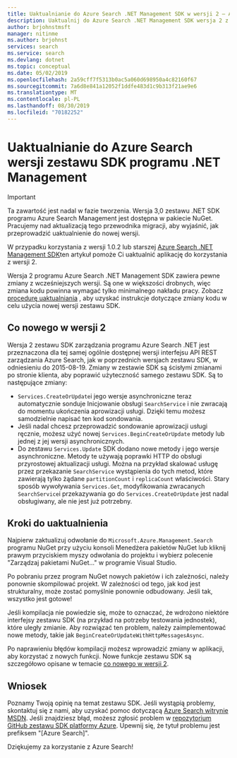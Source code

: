 ```yaml
---
title: Uaktualnianie do Azure Search .NET Management SDK w wersji 2 — Azure Search
description: Uaktualnij do Azure Search .NET Management SDK wersja 2 z poprzednich wersji. Dowiedz się, co nowego i jakie zmiany w kodzie są wymagane.
author: brjohnstmsft
manager: nitinme
ms.author: brjohnst
services: search
ms.service: search
ms.devlang: dotnet
ms.topic: conceptual
ms.date: 05/02/2019
ms.openlocfilehash: 2a59cff7f5313b0ac5a060d698950a4c82160f67
ms.sourcegitcommit: 7a6d8e841a12052f1ddfe483d1c9b313f21ae9e6
ms.translationtype: MT
ms.contentlocale: pl-PL
ms.lasthandoff: 08/30/2019
ms.locfileid: "70182252"
---
```

# <a name="upgrading-to-the-azure-search-net-management-sdk-version"></a>Uaktualnianie do Azure Search wersji zestawu SDK programu .NET Management 

> [!Important]
> Ta zawartość jest nadal w fazie tworzenia. Wersja 3,0 zestawu .NET SDK programu Azure Search Management jest dostępna w pakiecie NuGet. Pracujemy nad aktualizacją tego przewodnika migracji, aby wyjaśnić, jak przeprowadzić uaktualnienie do nowej wersji. 
>

W przypadku korzystania z wersji 1.0.2 lub starszej [Azure Search .NET Management SDK](https://aka.ms/search-mgmt-sdk)ten artykuł pomoże Ci uaktualnić aplikację do korzystania z wersji 2.

Wersja 2 programu Azure Search .NET Management SDK zawiera pewne zmiany z wcześniejszych wersji. Są one w większości drobnych, więc zmiana kodu powinna wymagać tylko minimalnego nakładu pracy. Zobacz [procedurę uaktualniania](#UpgradeSteps) , aby uzyskać instrukcje dotyczące zmiany kodu w celu użycia nowej wersji zestawu SDK.

<a name="WhatsNew"></a>

## <a name="whats-new-in-version-2"></a>Co nowego w wersji 2
Wersja 2 zestawu SDK zarządzania programu Azure Search .NET jest przeznaczona dla tej samej ogólnie dostępnej wersji interfejsu API REST zarządzania Azure Search, jak w poprzednich wersjach zestawu SDK, w odniesieniu do 2015-08-19. Zmiany w zestawie SDK są ścisłymi zmianami po stronie klienta, aby poprawić użyteczność samego zestawu SDK. Są to następujące zmiany:

* `Services.CreateOrUpdate`i jego wersje asynchroniczne teraz automatycznie sonduje Inicjowanie obsługi `SearchService` i nie zwracają do momentu ukończenia aprowizacji usługi. Dzięki temu możesz samodzielnie napisać ten kod sondowania.
* Jeśli nadal chcesz przeprowadzić sondowanie aprowizacji usługi ręcznie, możesz użyć nowej `Services.BeginCreateOrUpdate` metody lub jednej z jej wersji asynchronicznych.
* Do zestawu `Services.Update` SDK dodano nowe metody i jego wersje asynchroniczne. Metody te używają poprawki HTTP do obsługi przyrostowej aktualizacji usługi. Można na przykład skalować usługę przez przekazanie `SearchService` wystąpienia do tych metod, które zawierają tylko żądane `partitionCount` i `replicaCount` właściwości. Stary sposób wywoływania `Services.Get`, modyfikowania zwracanych `SearchService`i przekazywania go do `Services.CreateOrUpdate` jest nadal obsługiwany, ale nie jest już potrzebny. 

<a name="UpgradeSteps"></a>

## <a name="steps-to-upgrade"></a>Kroki do uaktualnienia
Najpierw zaktualizuj odwołanie do `Microsoft.Azure.Management.Search` programu NuGet przy użyciu konsoli Menedżera pakietów NuGet lub kliknij prawym przyciskiem myszy odwołania do projektu i wybierz polecenie "Zarządzaj pakietami NuGet..." w programie Visual Studio.

Po pobraniu przez program NuGet nowych pakietów i ich zależności, należy ponownie skompilować projekt. W zależności od tego, jak kod jest strukturalny, może zostać pomyślnie ponownie odbudowany. Jeśli tak, wszystko jest gotowe!

Jeśli kompilacja nie powiedzie się, może to oznaczać, że wdrożono niektóre interfejsy zestawu SDK (na przykład na potrzeby testowania jednostek), które uległy zmianie. Aby rozwiązać ten problem, należy zaimplementować nowe metody, takie jak `BeginCreateOrUpdateWithHttpMessagesAsync`.

Po naprawieniu błędów kompilacji możesz wprowadzić zmiany w aplikacji, aby korzystać z nowych funkcji. Nowe funkcje zestawu SDK są szczegółowo opisane w temacie [co nowego w wersji 2](#WhatsNew).

## <a name="conclusion"></a>Wniosek
Poznamy Twoją opinię na temat zestawu SDK. Jeśli wystąpią problemy, skontaktuj się z nami, aby uzyskać pomoc dotyczącą [Azure Search witrynie MSDN](https://social.msdn.microsoft.com/Forums/azure/home?forum=azuresearch). Jeśli znajdziesz błąd, możesz zgłosić problem w [repozytorium GitHub zestawu SDK platformy Azure](https://github.com/Azure/azure-sdk-for-net/issues). Upewnij się, że tytuł problemu jest prefiksem "[Azure Search]".

Dziękujemy za korzystanie z Azure Search!

